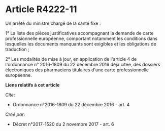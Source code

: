 # Article R4222-11

Un arrêté du ministre chargé de la santé fixe :

1° La liste des pièces justificatives accompagnant la demande de carte professionnelle européenne, comportant notamment les
conditions dans lesquelles les documents manquants sont exigibles et les obligations de traduction ;

2° Les modalités de mise à jour, en application de l'article 4 de l'ordonnance n° 2016-1809 du 22 décembre 2016 déjà citée,
des dossiers électroniques des pharmaciens titulaires d'une carte professionnelle européenne.

**Liens relatifs à cet article**

_Cite_:

  - Ordonnance n°2016-1809 du 22 décembre 2016 - art. 4

_Créé par_:

  - Décret n°2017-1520 du 2 novembre 2017 - art. 6
